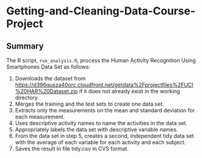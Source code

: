 # Getting-and-Cleaning-Data-Course-Project

## Summary

The R script, `run_analysis.R`, process the Human Activity Recognition Using Smartphones Data Set as follows:

1. Downloads the dataset from https://d396qusza40orc.cloudfront.net/getdata%2Fprojectfiles%2FUCI%20HAR%20Dataset.zip if
   it does not already exist in the working directory.
2. Merges the training and the test sets to create one data set.
3. Extracts only the measurements on the mean and standard deviation for each measurement.
4. Uses descriptive activity names to name the activities in the data set.
5. Appropriately labels the data set with descriptive variable names.
6. From the data set in step 5, creates a second, independent tidy data set with the average of each variable for each
   activity and each subject.
7. Saves the result in file tidy.csv in CVS format.
